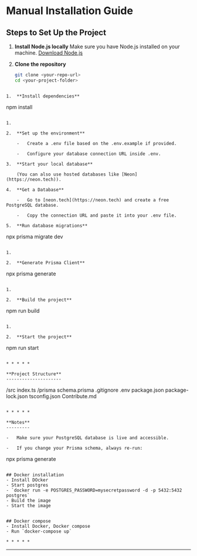 

# Manual Installation Guide

## Steps to Set Up the Project

1. **Install Node.js locally**
   Make sure you have Node.js installed on your machine. [Download Node.js](https://nodejs.org/)

2. **Clone the repository**
   ```bash
   git clone <your-repo-url>
   cd <your-project-folder>
```

1.  **Install dependencies**

```
npm install
```

1.

2.  **Set up the environment**

    -   Create a .env file based on the .env.example if provided.

    -   Configure your database connection URL inside .env.

3.  **Start your local database**

    (You can also use hosted databases like [Neon](https://neon.tech)).

4.  **Get a Database**

    -   Go to [neon.tech](https://neon.tech) and create a free PostgreSQL database.

    -   Copy the connection URL and paste it into your .env file.

5.  **Run database migrations**

```
npx prisma migrate dev
```

1.

2.  **Generate Prisma Client**

```
npx prisma generate
```

1.

2.  **Build the project**

```
npm run build
```

1.

2.  **Start the project**

```
npm run start
```

* * * * *

**Project Structure**
---------------------

```
/src
  index.ts
/prisma
  schema.prisma
.gitignore
.env
package.json
package-lock.json
tsconfig.json
Contribute.md
```

* * * * *

**Notes**
---------

-   Make sure your PostgreSQL database is live and accessible.

-   If you change your Prisma schema, always re-run:

```
npx prisma generate

```

## Docker installation 
- Install DOcker 
- Start postgres 
- `docker run -e POSTGRES_PASSWORD=mysecretpassword -d -p 5432:5432 postgres`
- Build the image 
- Start the image


## Docker compose
- Install Docker, Docker compose 
- Run `docker-compose up`

* * * * *

```
---

```